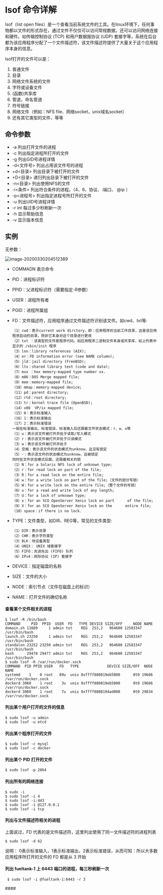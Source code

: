 # lsof 命令详解

lsof（list open files）是一个查看当前系统文件的工具。在linux环境下，任何事物都以文件的形式存在，通过文件不仅仅可以访问常规数据，还可以访问网络连接和硬件。如传输控制协议 (TCP) 和用户数据报协议 (UDP) 套接字等，系统在后台都为该应用程序分配了一个文件描述符，该文件描述符提供了大量关于这个应用程序本身的信息。

lsof打开的文件可以是：

1. 普通文件
2. 目录
3. 网络文件系统的文件
4. 字符或设备文件
5. (函数)共享库
6. 管道，命名管道
7. 符号链接
8. 网络文件（例如：NFS file、网络socket，unix域名socket）
9. 还有其它类型的文件，等等

## 命令参数

- -a 列出打开文件的进程
- -c 列出指定进程所打开的文件
- -g 列出GID号进程详情
- -d<文件号> 列出占用该文件号的进程
- +d<目录> 列出目录下被打开的文件
- +D<目录> 递归列出目录下被打开的文件
- -n<目录> 列出使用NFS的文件
- -i<条件> 列出符合条件的进程。（4、6、协议、:端口、 @ip ）
- -p<进程号> 列出指定进程号所打开的文件
- -u 列出UID号进程详情
- -r int 每过多少秒刷新一次
- -h 显示帮助信息
- -v 显示版本信息

## 实例

无参数：

![image-20200330204512389](https://xujiyou.work/resource/image-20200330204512389.png)

- COMMADN 表示命令

- PID：进程标识符

- PPID：父进程标识符（需要指定-R参数）

- USER：进程所有者

- PGID：进程所属组

- FD：文件描述符，应用程序通过文件描述符识别该文件。如cwd、txt等:

  ```
  （1）cwd：表示current work dirctory，即：应用程序的当前工作目录，这是该应用程序启动的目录，除非它本身对这个目录进行更改
  （2）txt ：该类型的文件是程序代码，如应用程序二进制文件本身或共享库，如上列表中显示的 /sbin/init 程序
  （3）lnn：library references (AIX);
  （4）er：FD information error (see NAME column);
  （5）jld：jail directory (FreeBSD);
  （6）ltx：shared library text (code and data);
  （7）mxx ：hex memory-mapped type number xx.
  （8）m86：DOS Merge mapped file;
  （9）mem：memory-mapped file;
  （10）mmap：memory-mapped device;
  （11）pd：parent directory;
  （12）rtd：root directory;
  （13）tr：kernel trace file (OpenBSD);
  （14）v86  VP/ix mapped file;
  （15）0：表示标准输入
  （16）1：表示标准输出
  （17）2：表示标准错误
  一般在标准输出、标准错误、标准输入后还跟着文件状态模式：r、w、u等
  （1）u：表示该文件被打开并处于读取/写入模式
  （2）r：表示该文件被打开并处于只读模式
  （3）w：表示该文件被打开并处于
  （4）空格：表示该文件的状态模式为unknow，且没有锁定
  （5）-：表示该文件的状态模式为unknow，且被锁定
  同时在文件状态模式后面，还跟着相关的锁
  （1）N：for a Solaris NFS lock of unknown type;
  （2）r：for read lock on part of the file;
  （3）R：for a read lock on the entire file;
  （4）w：for a write lock on part of the file;（文件的部分写锁）
  （5）W：for a write lock on the entire file;（整个文件的写锁）
  （6）u：for a read and write lock of any length;
  （7）U：for a lock of unknown type;
  （8）x：for an SCO OpenServer Xenix lock on part      of the file;
  （9）X：for an SCO OpenServer Xenix lock on the      entire file;
  （10）space：if there is no lock.
  ```

- TYPE：文件类型，如DIR、REG等，常见的文件类型:

  ```
  （1）DIR：表示目录
  （2）CHR：表示字符类型
  （3）BLK：块设备类型
  （4）UNIX： UNIX 域套接字
  （5）FIFO：先进先出 (FIFO) 队列
  （6）IPv4：网际协议 (IP) 套接字
  ```

- DEVICE：指定磁盘的名称

- SIZE：文件的大小

- NODE：索引节点（文件在磁盘上的标识）

- NAME：打开文件的确切名称

#### 查看某个文件相关的进程

```
$ lsof -R /bin/bash
COMMAND     PID  PPID  USER  FD   TYPE DEVICE SIZE/OFF     NODE NAME
domain.sh 11689     1 admin txt    REG  253,2   964600 12583347 /usr/bin/bash
launch.sh 23250     1 admin txt    REG  253,2   964600 12583347 /usr/bin/bash
standalon 23252 23250 admin txt    REG  253,2   964600 12583347 /usr/bin/bash
bash      29478 29477 admin txt    REG  253,2   964600 12583347 /usr/bin/bash
$ sudo lsof -R /var/run/docker.sock
COMMAND  PID PPID USER   FD   TYPE             DEVICE SIZE/OFF  NODE NAME
systemd    1    0 root   89u  unix 0xffff880819eb5800      0t0 19686 /var/run/docker.sock
dockerd 3060    1 root    3u  unix 0xffff880819eb5800      0t0 19686 /var/run/docker.sock
dockerd 3060    1 root    7u  unix 0xffff8808194ad000      0t0 29834 /var/run/docker.sock
```

#### 列出某个用户打开的文件的信息

```
$ sudo lsof -u admin
$ sudo lsof -u etcd
```

#### 列出某个程序打开的文件

```
$ sudo lsof -c mysql
$ sudo lsof -c docker
```

#### 列出某个 PID 打开的文件

```
$ sudo lsof -p 2864
```

#### 列出所有的网络连接

```
$ sudo -i
$ sudo lsof -i 4
$ sudo lsof -i:443
$ sudo lsof -i @127.0.0.1
$ sudo lsof -i tcp
```

#### 列出与文件描述符相关的进程

上面说过，FD 代表的是文件描述符，这里列出使用了同一文件描述符的进程列表

```
$ sudo lsof -d 62
```

说明： 0表示标准输入，1表示标准输出，2表示标准错误，从而可知：所以大多数应用程序所打开的文件的 FD 都是从 3 开始

#### 列出 fueltank-1 上 6443 端口的进程，每三秒刷新一次

```
 $ sudo lsof -i @fueltank-1:6443 -r 3
```

\####